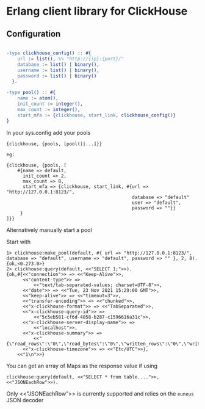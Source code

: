 # Erlang client library for ClickHouse

## Configuration

```erlang

-type clickhouse_config() :: #{
    url := list(), %% "http://{ip}:{port}/"
    database := list() | binary(),
    username := list() | binary(),
    password := list() | binary()
  }.

-type pool() :: #{
    name := atom(),
    init_count := integer(),
    max_count := integer(),
    start_mfa := {clickhouse, start_link, clickhouse_config()}
}
```

In your sys.config add your pools

```
{clickhouse, {pools, [pool()|...]}}

eg:

{clickhouse, {pools, [
    #{name => default,
      init_count => 2,
      max_count => 8,
      start_mfa => {clickhouse, start_link, #{url => "http://127.0.0.1:8123/",
                                              database => "default"
                                              user => "default",
                                              password => ""}}
     }
]}}

```

Alternatively manually start a pool

Start with
```
1> clickhouse:make_pool(default, #{ url => "http://127.0.0.1:8123/", database => "default", username => "default", password => "" }, 2, 8).
{ok,<0.273.0>}
2> clickhouse:query(default, <<"SELECT 1;">>).
{ok,#{<<"connection">> => <<"Keep-Alive">>,
      <<"content-type">> =>
          <<"text/tab-separated-values; charset=UTF-8">>,
      <<"date">> => <<"Tue, 23 Nov 2021 15:29:00 GMT">>,
      <<"keep-alive">> => <<"timeout=3">>,
      <<"transfer-encoding">> => <<"chunked">>,
      <<"x-clickhouse-format">> => <<"TabSeparated">>,
      <<"x-clickhouse-query-id">> =>
          <<"5c5eb581-cf6d-4858-b287-c1596616a31c">>,
      <<"x-clickhouse-server-display-name">> =>
          <<"localhost">>,
      <<"x-clickhouse-summary">> =>
          <<"{\"read_rows\":\"0\",\"read_bytes\":\"0\",\"written_rows\":\"0\",\"written_bytes\":\"0\",\"total_rows_to_read\":\"0\"}">>,
      <<"x-clickhouse-timezone">> => <<"Etc/UTC">>},
    <<"1\n">>}

```

You can get an array of Maps as the response value if using
```
clickhouse:query(default, <<"SELECT * from table....">>, <<"JSONEachRow">>).
```
Only <<"JSONEachRow">> is currently supported and relies on the `euneus` JSON decoder
